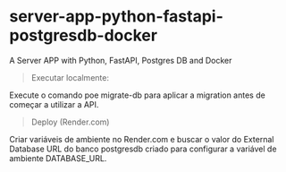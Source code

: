 # server-app-python-fastapi-postgresdb-docker

A Server APP with Python, FastAPI, Postgres DB and Docker

> Executar localmente:

Execute o comando poe migrate-db para aplicar a migration antes de começar a utilizar a API.

> Deploy (Render.com)

Criar variáveis de ambiente no Render.com e buscar o valor do External Database URL do banco postgresdb criado para configurar a variável de ambiente DATABASE_URL.
